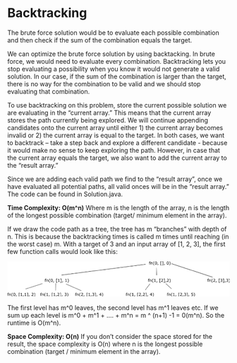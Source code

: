 # Backtracking
The brute force solution would be to evaluate each possible combination and then check if the sum of the combination equals the target.  

We can optimize the brute force solution by using backtacking.  In brute force, we would need to evaluate every combination.  Backtracking lets you stop evaluating a possibility when you know it would not generate a valid solution.  In our case, if the sum of the combination is larger than the target, there is no way for the combination to be valid and we should stop evaluating that combination.

To use backtracking on this problem, store the current possible solution we are evaluating in the “current array.”  This means that the  current array stores the path currently being explored.  We will continue appending candidates onto the current array until either 1) the current array becomes invalid or 2) the current array is equal to the target.  In both cases, we want to backtrack – take a step back and explore a different candidate - because it would make no sense to keep exploring the path.  However, in case that the current array equals the target, we also want to add the current array to the “result array.”  

Since we are adding each valid path we find to the “result array”, once we have evaluated all potential paths, all valid onces will be in the “result array.”  The code can be found in Solution.java.

**Time Complexity: O(m^n)**
Where m is the length of the array, n is the length of the longest possible combination (target/ minimum element in the array).

If we draw the code path as a tree, the tree has m “branches” with depth of n.  This is because the backtracking times is called m times until reaching (in the worst case) m.  With a target of 3 and an input array of [1, 2, 3], the first few function calls would look like this:
 
![FunctionCalls](Diagram.png)

The first level has m^0 leaves, the second level has m^1 leaves etc.  If we sum up each level is m^0 + m^1 + …. + m^n = m ^ (n+1) -1 = 0(m^n).  So the runtime is O(m^n).

**Space Complexity: O(n)**
If you don’t consider the space stored for the result, the space complexity is O(n) where n is the longest possible combination (target / minimum element in the array).
